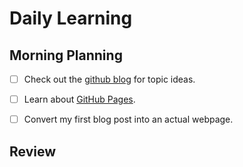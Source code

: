 # Daily Learning
## Morning Planning
+ [ ] Check out the [github blog](https://github.blog/) for topic ideas.
- [ ] Learn about [GitHub Pages](https://skills.github.com/#first-day-on-github).
* [ ] Convert my first blog post into an actual webpage.
## Review

